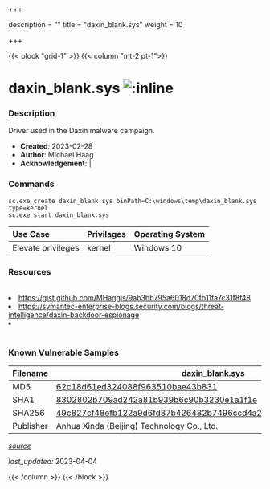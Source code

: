 +++

description = ""
title = "daxin_blank.sys"
weight = 10

+++


{{< block "grid-1" >}}
{{< column "mt-2 pt-1">}}


# daxin_blank.sys ![:inline](/images/twitter_verified.png) 


### Description

Driver used in the Daxin malware campaign.

- **Created**: 2023-02-28
- **Author**: Michael Haag
- **Acknowledgement**:  | [](https://twitter.com/)

### Commands

```
sc.exe create daxin_blank.sys binPath=C:\windows\temp\daxin_blank.sys type=kernel
sc.exe start daxin_blank.sys
```

| Use Case | Privilages | Operating System | 
|:---- | ---- | ---- |
| Elevate privileges | kernel | Windows 10 |

### Resources
<br>
<li><a href="https://gist.github.com/MHaggis/9ab3bb795a6018d70fb11fa7c31f8f48">https://gist.github.com/MHaggis/9ab3bb795a6018d70fb11fa7c31f8f48</a></li>
<li><a href="https://symantec-enterprise-blogs.security.com/blogs/threat-intelligence/daxin-backdoor-espionage">https://symantec-enterprise-blogs.security.com/blogs/threat-intelligence/daxin-backdoor-espionage</a></li>
<li><a href=""></a></li>
<br>

### Known Vulnerable Samples

| Filename | daxin_blank.sys |
|:---- | ---- | 
| MD5 | <a href="https://www.virustotal.com/gui/file/62c18d61ed324088f963510bae43b831">62c18d61ed324088f963510bae43b831</a> |
| SHA1 | <a href="https://www.virustotal.com/gui/file/8302802b709ad242a81b939b6c90b3230e1a1f1e">8302802b709ad242a81b939b6c90b3230e1a1f1e</a> |
| SHA256 | <a href="https://www.virustotal.com/gui/file/49c827cf48efb122a9d6fd87b426482b7496ccd4a2dbca31ebbf6b2b80c98530">49c827cf48efb122a9d6fd87b426482b7496ccd4a2dbca31ebbf6b2b80c98530</a> |
| Publisher | Anhua Xinda (Beijing) Technology Co., Ltd. || Signature | S, i, g, n, e, d   || Date | 7:07 AM 1/23/2013 || Company | n/a || Description | n/a || Product | n/a |


[*source*](https://github.com/magicsword-io/LOLDrivers/tree/main/yaml/daxin_blank.sys.yml)

*last_updated:* 2023-04-04








{{< /column >}}
{{< /block >}}
